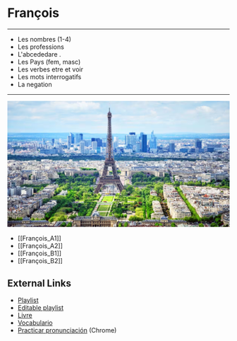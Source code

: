 # François

---

- Les nombres (1-4)
- Les professions
- L'abcededare .
- Les Pays (fem, masc)
- Les verbes etre et voir
- Les mots interrogatifs
- La negation

---


![](attachments/Pasted%20image%2020240227233546.png)

- [[François_A1]]
- [[François_A2]]
- [[François_B1]]
- [[François_B2]]

## External Links

- [Playlist](https://open.spotify.com/playlist/1gGHZrRIYDFAdoPsWrL53G?si=2c4f7521d9174e87)
- [Editable playlist](https://open.spotify.com/playlist/1gGHZrRIYDFAdoPsWrL53G?si=913249e923e745cb&pt=4ee203dba2d9078ac54f26a17d0b7815)
- [Livre](https://drive.google.com/drive/folders/18EQ62SsC42tsSqfvpflXn__v4A198yhN)
- [Vocabulario](https://www.languageguide.org/french/vocabulary/)
- [Practicar pronunciación](https://voicenotebook.com/prononce.php) (Chrome)

